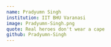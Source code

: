 ```yaml
---
name: Pradyumn Singh
institution: IIT BHU Varanasi
image: Pradyumn-Singh.png
quote: Real heroes don't wear a cape
github: Pradyumn-Singh
---
```


